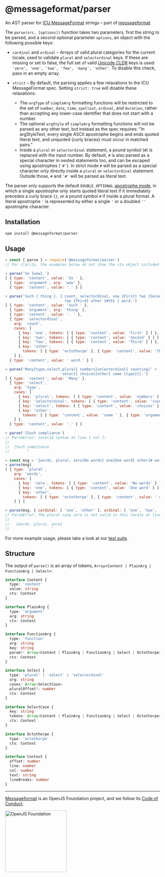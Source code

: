 # @messageformat/parser

An AST parser for [ICU MessageFormat] strings – part of [messageformat].

The `parse(src, [options])` function takes two parameters, first the
string to be parsed, and a second optional parameter `options`, an object with
the following possible keys:

- `cardinal` and `ordinal` – Arrays of valid plural categories for the current
  locale, used to validate `plural` and `selectordinal` keys. If these are
  missing or set to false, the full set of valid [Unicode CLDR] keys is used:
  `'zero', 'one', 'two', 'few', 'many', 'other'`. To disable this check, pass in
  an empty array.

- `strict` – By default, the parsing applies a few relaxations to the ICU
  MessageFormat spec. Setting `strict: true` will disable these relaxations:
  - The `argType` of `simpleArg` formatting functions will be restricted to the
    set of `number`, `date`, `time`, `spellout`, `ordinal`, and `duration`,
    rather than accepting any lower-case identifier that does not start with a
    number.
  - The optional `argStyle` of `simpleArg` formatting functions will not be
    parsed as any other text, but instead as the spec requires: "In
    argStyleText, every single ASCII apostrophe begins and ends quoted literal
    text, and unquoted {curly braces} must occur in matched pairs."
  - Inside a `plural` or `selectordinal` statement, a pound symbol (`#`) is
    replaced with the input number. By default, `#` is also parsed as a special
    character in nested statements too, and can be escaped using apostrophes
    (`'#'`). In strict mode `#` will be parsed as a special character only
    directly inside a `plural` or `selectordinal` statement. Outside those, `#`
    and `'#'` will be parsed as literal text.

The parser only supports the default `DOUBLE_OPTIONAL` [apostrophe mode], in
which a single apostrophe only starts quoted literal text if it immediately
precedes a curly brace `{}`, or a pound symbol `#` if inside a plural format. A
literal apostrophe `'` is represented by either a single `'` or a doubled `''`
apostrophe character.

[icu messageformat]: https://messageformat.github.io/guide/
[messageformat]: https://messageformat.github.io/
[unicode cldr]: http://cldr.unicode.org/index/cldr-spec/plural-rules
[apostrophe mode]: http://www.icu-project.org/apiref/icu4c/messagepattern_8h.html#af6e0757e0eb81c980b01ee5d68a9978b

## Installation

```sh
npm install @messageformat/parser
```

## Usage

```js
> const { parse } = require('@messageformat/parser')
// For clarity, the examples below do not show the ctx object included for each token

> parse('So {wow}.')
[ { type: 'content', value: 'So ' },
  { type: 'argument', arg: 'wow' },
  { type: 'content', value: '.' } ]

> parse('Such { thing }. { count, selectordinal, one {First} two {Second}' +
        '                  few {Third} other {#th} } word.')
[ { type: 'content', value: 'Such ' },
  { type: 'argument', arg: 'thing' },
  { type: 'content', value: '. ' },
  { type: 'selectordinal',
    arg: 'count',
    cases: [
      { key: 'one', tokens: [ { type: 'content', value: 'First' } ] },
      { key: 'two', tokens: [ { type: 'content', value: 'Second' } ] },
      { key: 'few', tokens: [ { type: 'content', value: 'Third' } ] },
      { key: 'other',
        tokens: [ { type: 'octothorpe' }, { type: 'content', value: 'th' } ] }
    ] },
  { type: 'content', value: ' word.' } ]

> parse('Many{type,select,plural{ numbers}selectordinal{ counting}' +
                         'select{ choices}other{ some {type}}}.')
[ { type: 'content', value: 'Many' },
  { type: 'select',
    arg: 'type',
    cases: [
      { key: 'plural', tokens: [ { type: 'content', value: 'numbers' } ] },
      { key: 'selectordinal', tokens: [ { type: 'content', value: 'counting' } ] },
      { key: 'select', tokens: [ { type: 'content', value: 'choices' } ] },
      { key: 'other',
        tokens: [ { type: 'content', value: 'some ' }, { type: 'argument', arg: 'type' } ] }
    ] },
  { type: 'content', value: '.' } ]

> parse('{Such compliance')
// ParseError: invalid syntax at line 1 col 7:
//
//  {Such compliance
//        ^

> const msg = '{words, plural, zero{No words} one{One word} other{# words}}'
> parse(msg)
[ { type: 'plural',
    arg: 'words',
    cases: [
      { key: 'zero', tokens: [ { type: 'content', value: 'No words' } ] },
      { key: 'one', tokens: [ { type: 'content', value: 'One word' } ] },
      { key: 'other',
        tokens: [ { type: 'octothorpe' }, { type: 'content', value: ' words' } ] }
    ] } ]

> parse(msg, { cardinal: [ 'one', 'other' ], ordinal: [ 'one', 'two', 'few', 'other' ] })
// ParseError: The plural case zero is not valid in this locale at line 1 col 17:
//
//   {words, plural, zero{
//                   ^
```

For more example usage, please take a look at our [test suite](src/parser.test.ts).

## Structure

The output of `parse()` is an array of tokens, `Array<Content | PlainArg | FunctionArg | Select>`:

<!-- prettier-ignore -->
```typescript
interface Content {
  type: 'content'
  value: string
  ctx: Context
}

interface PlainArg {
  type: 'argument'
  arg: string
  ctx: Context
}

interface FunctionArg {
  type: 'function'
  arg: string
  key: string
  param?: Array<Content | PlainArg | FunctionArg | Select | Octothorpe>
  ctx: Context
}

interface Select {
  type: 'plural' | 'select' | 'selectordinal'
  arg: string
  cases: Array<SelectCase>
  pluralOffset?: number
  ctx: Context
}

interface SelectCase {
  key: string
  tokens: Array<Content | PlainArg | FunctionArg | Select | Octothorpe>
  ctx: Context
}

interface Octothorpe {
  type: 'octothorpe'
  ctx: Context
}

interface Context {
  offset: number
  line: number
  col: number
  text: string
  lineBreaks: number
}
```

---

[Messageformat](https://messageformat.github.io/) is an OpenJS Foundation project, and we follow its [Code of Conduct](https://github.com/openjs-foundation/cross-project-council/blob/master/CODE_OF_CONDUCT.md).

<a href="https://openjsf.org">
<img width=200 alt="OpenJS Foundation" src="https://messageformat.github.io/messageformat/logo/openjsf.svg" />
</a>
